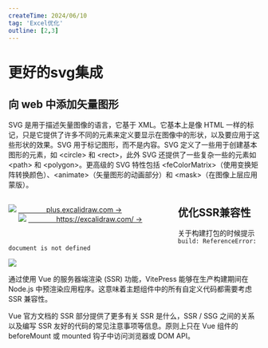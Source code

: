 ```yaml
---
createTime: 2024/06/10
tag: 'Excel优化'
outline: [2,3]
---
```


# 更好的svg集成
## 向 web 中添加矢量图形
SVG 是用于描述矢量图像的语言，它基于 XML。它基本上是像 HTML 一样的标记，只是它提供了许多不同的元素来定义要显示在图像中的形状，以及要应用于这些形状的效果。SVG 用于标记图形，而不是内容。SVG 定义了一些用于创建基本图形的元素，如 \<circle> 和 \<rect>，此外 SVG 还提供了一些复杂一些的元素如 \<path> 和 \<polygon>。更高级的 SVG 特性包括 \<feColorMatrix>（使用变换矩阵转换颜色）、\<animate>（矢量图形的动画部分）和 \<mask>（在图像上层应用蒙版）。


<div style="width:320px;float:left;" >
<img src="https://gitee.com/zhangjunjiee/article-images/raw/master/images/202406102017398.png"/>
<NCard>
<a href="https://plus.excalidraw.com/" target="_blank">&emsp;&emsp;&emsp;&emsp;plus.excalidraw.com →</a>
</NCard>
</div>

<div style="width:320px;float:left;margin-left:20px;margin-bottom:30px" >
<img src="https://gitee.com/zhangjunjiee/article-images/raw/master/images/202406102016884.png"/>
<NCard>
<a href="https://excalidraw.com/" target="_blank">&emsp;&emsp;&emsp;&emsp;https://excalidraw.com/ →</a>
</NCard>
</div>

<NCard/>

## 优化SSR兼容性
关于构建打包的时候提示`build: ReferenceError: document is not defined`

<img src="https://gitee.com/zhangjunjiee/article-images/raw/master/images/202406102034251.png"/>

通过使用 Vue 的服务器端渲染 (SSR) 功能，VitePress 能够在生产构建期间在 Node.js 中预渲染应用程序。这意味着主题组件中的所有自定义代码都需要考虑 SSR 兼容性。

Vue 官方文档的 SSR 部分提供了更多有关 SSR 是什么，SSR / SSG 之间的关系以及编写 SSR 友好的代码的常见注意事项等信息。原则上只在 Vue 组件的 beforeMount 或 mounted 钩子中访问浏览器或 DOM API。

<script setup>
import { NBackTop,NCard } from 'naive-ui'
</script>